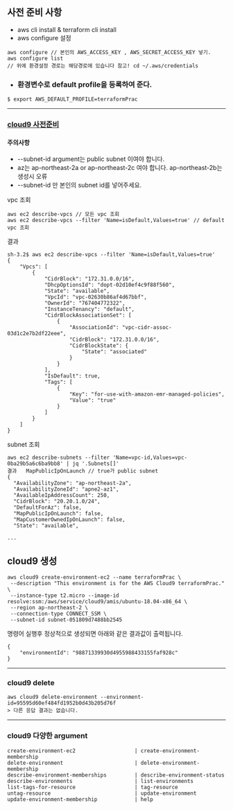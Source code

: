 ## 사전 준비 사항
* aws cli install & terraform cli install
* aws configure 설정
```
aws configure // 본인의 AWS_ACCESS_KEY , AWS_SECRET_ACCESS_KEY 넣기.
aws configure list
// 위에 환경설정 경로는 해당경로에 있습니다 참고! cd ~/.aws/credentials
```
* ### 환경변수로 default profile을 등록하여 준다.
```
$ export AWS_DEFAULT_PROFILE=terraformPrac
```
---
### [cloud9 사전준비](https://docs.aws.amazon.com/ko_kr/cloud9/latest/user-guide/tutorial-create-environment-cli-step1.html)
#### 주의사항
* --subnet-id argument는 public subnet 이여야 합니다.
* az는  ap-northeast-2a or ap-northeast-2c 여야 합니다. ap-northeast-2b는 생성시 오류
* --subnet-id 만 본인의 subnet id를 넣어주세요. 

vpc 조회
```
aws ec2 describe-vpcs // 모든 vpc 조회
aws ec2 describe-vpcs --filter 'Name=isDefault,Values=true' // default vpc 조회
```
결과
~~~
sh-3.2$ aws ec2 describe-vpcs --filter 'Name=isDefault,Values=true'
{
    "Vpcs": [
        {
            "CidrBlock": "172.31.0.0/16",
            "DhcpOptionsId": "dopt-02d10ef4c9f88f560",
            "State": "available",
            "VpcId": "vpc-02630b86af4d67bbf",
            "OwnerId": "767404772322",
            "InstanceTenancy": "default",
            "CidrBlockAssociationSet": [
                {
                    "AssociationId": "vpc-cidr-assoc-03d1c2e7b2df22eee",
                    "CidrBlock": "172.31.0.0/16",
                    "CidrBlockState": {
                        "State": "associated"
                    }
                }
            ],
            "IsDefault": true,
            "Tags": [
                {
                    "Key": "for-use-with-amazon-emr-managed-policies",
                    "Value": "true"
                }
            ]
        }
    ]
}
~~~

subnet 조회 

```
aws ec2 describe-subnets --filter 'Name=vpc-id,Values=vpc-0ba29b5a6c6ba9bb8' | jq '.Subnets[]'
결과   MapPublicIpOnLaunch // true가 public subnet
{
  "AvailabilityZone": "ap-northeast-2a",
  "AvailabilityZoneId": "apne2-az1",
  "AvailableIpAddressCount": 250,
  "CidrBlock": "20.20.1.0/24",
  "DefaultForAz": false,
  "MapPublicIpOnLaunch": false,
  "MapCustomerOwnedIpOnLaunch": false,
  "State": "available",

...

```
## cloud9 생성
```
aws cloud9 create-environment-ec2 --name terraformPrac \
 --description "This environment is for the AWS Cloud9 terraformPrac." \
 --instance-type t2.micro --image-id resolve:ssm:/aws/service/cloud9/amis/ubuntu-18.04-x86_64 \
 --region ap-northeast-2 \
 --connection-type CONNECT_SSM \
 --subnet-id subnet-051809d7488bb2545  
```

명령어 실행후 정상적으로 생성되면 아래와 같은 결과값이 출력됩니다.
```
{
    "environmentId": "98871339930d4955988433155faf928c"
}
```
---
### cloud9 delete 
```
aws cloud9 delete-environment --environment-id=95595d60ef484fd1952b0d43b205d76f
> 다른 응답 결과는 없습니다.
```
---
### cloud9 다양한 argument
```
create-environment-ec2                   | create-environment-membership
delete-environment                       | delete-environment-membership
describe-environment-memberships         | describe-environment-status
describe-environments                    | list-environments
list-tags-for-resource                   | tag-resource
untag-resource                           | update-environment
update-environment-membership            | help
```